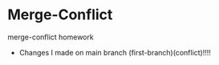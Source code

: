 # Merge-Conflict
merge-conflict homework

- Changes I made on main branch (first-branch)(conflict)!!!!
